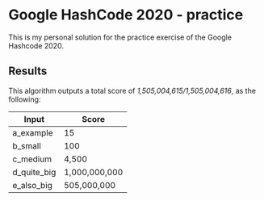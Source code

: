 # Google HashCode 2020 - practice

This is my personal solution for the practice exercise of the Google Hashcode 2020.

## Results

This algorithm outputs a total score of *1,505,004,615/1,505,004,616*, as  the following:

| Input | Score |
| ----- | ----- |
| a_example | 15 |
| b_small | 100 |
| c_medium | 4,500 |
| d_quite_big | 1,000,000,000 |
| e_also_big | 505,000,000 |
